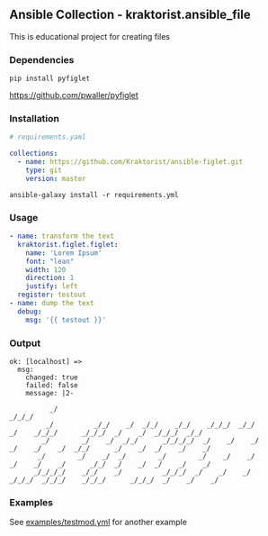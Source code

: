 ## Ansible Collection - kraktorist.ansible_file

This is educational project for creating files

### Dependencies

```
pip install pyfiglet
```

https://github.com/pwaller/pyfiglet

### Installation

```yaml
# requirements.yaml

collections:
  - name: https://github.com/Kraktorist/ansible-figlet.git
    type: git
    version: master
```

```console
ansible-galaxy install -r requirements.yml
```

### Usage

```yaml
- name: transform the text
  kraktorist.figlet.figlet:
    name: 'Lorem Ipsum'
    font: "lean"
    width: 120
    direction: 1
    justify: left
  register: testout
- name: dump the text
  debug:
    msg: '{{ testout }}'
```

### Output

```
ok: [localhost] => 
  msg:
    changed: true
    failed: false
    message: |2-
  
          _/                                                          _/_/_/
         _/          _/_/    _/  _/_/    _/_/    _/_/_/  _/_/          _/    _/_/_/      _/_/_/  _/    _/  _/_/_/  _/_/
        _/        _/    _/  _/_/      _/_/_/_/  _/    _/    _/        _/    _/    _/  _/_/      _/    _/  _/    _/    _/
       _/        _/    _/  _/        _/        _/    _/    _/        _/    _/    _/      _/_/  _/    _/  _/    _/    _/
      _/_/_/_/    _/_/    _/          _/_/_/  _/    _/    _/      _/_/_/  _/_/_/    _/_/_/      _/_/_/  _/    _/    _/

```

### Examples

See [examples/testmod.yml](examples/testmod.yml) for another example